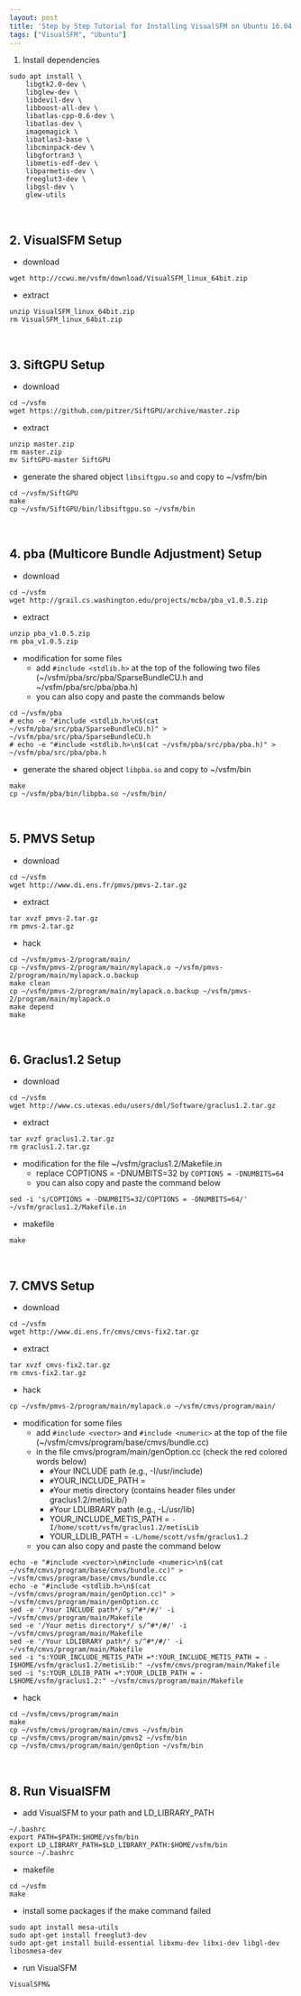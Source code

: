 ```yaml
---
layout: post
title: 'Step by Step Tutorial for Installing VisualSFM on Ubuntu 16.04 (64 bits)'
tags: ["VisualSFM", "Ubuntu"]
---
```


1. Install dependencies
```
sudo apt install \
    libgtk2.0-dev \
    libglew-dev \
    libdevil-dev \
    libboost-all-dev \
    libatlas-cpp-0.6-dev \
    libatlas-dev \
    imagemagick \
    libatlas3-base \
    libcminpack-dev \
    libgfortran3 \
    libmetis-edf-dev \
    libparmetis-dev \
    freeglut3-dev \
    libgsl-dev \
    glew-utils
 ```
 <br>
 
## 2. VisualSFM Setup
- download
```
wget http://ccwu.me/vsfm/download/VisualSFM_linux_64bit.zip
```

- extract
```
unzip VisualSFM_linux_64bit.zip
rm VisualSFM_linux_64bit.zip
```
<br>

## 3. SiftGPU Setup
- download
```
cd ~/vsfm
wget https://github.com/pitzer/SiftGPU/archive/master.zip
```

- extract
```
unzip master.zip
rm master.zip
mv SiftGPU-master SiftGPU
```
- generate the shared object `libsiftgpu.so` and copy to ~/vsfm/bin
```
cd ~/vsfm/SiftGPU
make
cp ~/vsfm/SiftGPU/bin/libsiftgpu.so ~/vsfm/bin
```
<br>

## 4. pba (Multicore Bundle Adjustment) Setup
- download
```
cd ~/vsfm
wget http://grail.cs.washington.edu/projects/mcba/pba_v1.0.5.zip
```

- extract
```
unzip pba_v1.0.5.zip
rm pba_v1.0.5.zip
```

- modification for some files
    - add `#include <stdlib.h>` at the top of the following two files <br>
    (~/vsfm/pba/src/pba/SparseBundleCU.h and ~/vsfm/pba/src/pba/pba.h)
    - you can also copy and paste the commands below
```
cd ~/vsfm/pba
# echo -e "#include <stdlib.h>\n$(cat ~/vsfm/pba/src/pba/SparseBundleCU.h)" > ~/vsfm/pba/src/pba/SparseBundleCU.h
# echo -e "#include <stdlib.h>\n$(cat ~/vsfm/pba/src/pba/pba.h)" > ~/vsfm/pba/src/pba/pba.h
```

- generate the shared object `libpba.so` and copy to ~/vsfm/bin
```
make
cp ~/vsfm/pba/bin/libpba.so ~/vsfm/bin/
```
<br>

## 5. PMVS Setup
- download
```
cd ~/vsfm
wget http://www.di.ens.fr/pmvs/pmvs-2.tar.gz
```

- extract
```
tar xvzf pmvs-2.tar.gz
rm pmvs-2.tar.gz
```

- hack
```
cd ~/vsfm/pmvs-2/program/main/
cp ~/vsfm/pmvs-2/program/main/mylapack.o ~/vsfm/pmvs-2/program/main/mylapack.o.backup
make clean
cp ~/vsfm/pmvs-2/program/main/mylapack.o.backup ~/vsfm/pmvs-2/program/main/mylapack.o
make depend
make
```
<br>

## 6. Graclus1.2 Setup
- download
```
cd ~/vsfm
wget http://www.cs.utexas.edu/users/dml/Software/graclus1.2.tar.gz
```

- extract
```
tar xvzf graclus1.2.tar.gz
rm graclus1.2.tar.gz
```

- modification for the file ~/vsfm/graclus1.2/Makefile.in
    - replace COPTIONS = -DNUMBITS=32 by `COPTIONS = -DNUMBITS=64`
    - you can also copy and paste the command below
```
sed -i 's/COPTIONS = -DNUMBITS=32/COPTIONS = -DNUMBITS=64/' ~/vsfm/graclus1.2/Makefile.in
```

- makefile
```
make
```
<br>

## 7. CMVS Setup
- download
```
cd ~/vsfm
wget http://www.di.ens.fr/cmvs/cmvs-fix2.tar.gz
```

- extract
```
tar xvzf cmvs-fix2.tar.gz
rm cmvs-fix2.tar.gz
```

- hack
```
cp ~/vsfm/pmvs-2/program/main/mylapack.o ~/vsfm/cmvs/program/main/
```

- modification for some files
    - add `#include <vector>` and `#include <numeric>` at the top of the file (~/vsfm/cmvs/program/base/cmvs/bundle.cc)
    - in the file cmvs/program/main/genOption.cc (check the red colored words below)<br>
        - `#`Your INCLUDE path (e.g., -I/usr/include)
        - `#`YOUR_INCLUDE_PATH = 
        - `#`Your metis directory (contains header files under graclus1.2/metisLib/)
        - `#`Your LDLIBRARY path (e.g., -L/usr/lib)
        - YOUR_INCLUDE_METIS_PATH = `-I/home/scott/vsfm/graclus1.2/metisLib`
        - YOUR_LDLIB_PATH = `-L/home/scott/vsfm/graclus1.2`
    - you can also copy and paste the command below

```
echo -e "#include <vector>\n#include <numeric>\n$(cat ~/vsfm/cmvs/program/base/cmvs/bundle.cc)" > ~/vsfm/cmvs/program/base/cmvs/bundle.cc
echo -e "#include <stdlib.h>\n$(cat ~/vsfm/cmvs/program/main/genOption.cc)" > ~/vsfm/cmvs/program/main/genOption.cc
sed -e '/Your INCLUDE path*/ s/^#*/#/' -i ~/vsfm/cmvs/program/main/Makefile
sed -e '/Your metis directory*/ s/^#*/#/' -i ~/vsfm/cmvs/program/main/Makefile
sed -e '/Your LDLIBRARY path*/ s/^#*/#/' -i ~/vsfm/cmvs/program/main/Makefile
sed -i "s:YOUR_INCLUDE_METIS_PATH =*:YOUR_INCLUDE_METIS_PATH = -I$HOME/vsfm/graclus1.2/metisLib:" ~/vsfm/cmvs/program/main/Makefile
sed -i "s:YOUR_LDLIB_PATH =*:YOUR_LDLIB_PATH = -L$HOME/vsfm/graclus1.2:" ~/vsfm/cmvs/program/main/Makefile
```

- hack
```
cd ~/vsfm/cmvs/program/main
make
cp ~/vsfm/cmvs/program/main/cmvs ~/vsfm/bin
cp ~/vsfm/cmvs/program/main/pmvs2 ~/vsfm/bin
cp ~/vsfm/cmvs/program/main/genOption ~/vsfm/bin
```
<br>

## 8. Run VisualSFM
- add VisualSFM to your path and LD_LIBRARY_PATH
```
~/.bashrc
export PATH=$PATH:$HOME/vsfm/bin
export LD_LIBRARY_PATH=$LD_LIBRARY_PATH:$HOME/vsfm/bin
source ~/.bashrc
```

- makefile
```
cd ~/vsfm
make
```

- install some packages if the make command failed
```
sudo apt install mesa-utils
sudo apt-get install freeglut3-dev
sudo apt-get install build-essential libxmu-dev libxi-dev libgl-dev libosmesa-dev
```

- run VisualSFM
```
VisualSFM&
```



